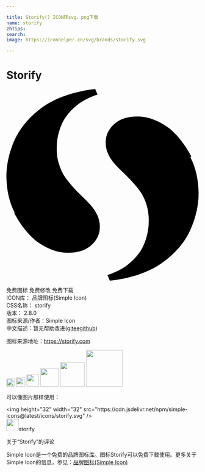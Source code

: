 ```yaml
---

title: Storify() ICON转svg、png下载
name: storify
zhTips: 
search: 
image: https://iconhelper.cn/svg/brands/storify.svg

---
```


# Storify  <small style="font-size: 60%;font-weight: 100"></small>

<div id="svg" class="svg-wrap">
<svg role="img" viewBox="0 0 24 24" xmlns="http://www.w3.org/2000/svg"><title>Storify icon</title><path d="M22.98 8.566c.32.607.563 1.275.732 2.005.17.73.264 1.495.285 2.292.02.795-.061 1.605-.24 2.416-.18.815-.447 1.611-.797 2.388s-.83 1.515-1.441 2.22c-.613.706-1.313 1.339-2.107 1.901-.781.554-1.74 1.034-2.85 1.409-1.111.39-2.326.645-3.646.795l-.299-.721c.074-.015.164-.045.299-.089.137-.046.375-.135.721-.301.359-.15.689-.329 1.02-.54.33-.21.689-.495 1.08-.87.404-.375.734-.779 1.02-1.215.285-.449.525-.99.721-1.649.195-.66.301-1.365.301-2.115 0-.721-.09-1.381-.285-2.01-.195-.631-.451-1.155-.766-1.621-.314-.449-.674-.885-1.049-1.289-.375-.405-.766-.795-1.141-1.155-.391-.36-.734-.735-1.066-1.095-.314-.361-.584-.766-.779-1.215-.195-.45-.3-.916-.3-1.41 0-.885.361-1.65 1.05-2.28.705-.646 1.664-.96 2.895-.96.361 0 .721.029 1.096.105.375.074.824.209 1.334.435.512.226.992.51 1.455.854.467.346.961.84 1.471 1.455.51.619.977 1.335 1.395 2.145l-.109.115zM1.02 15.451c-.319-.607-.563-1.275-.731-2.006-.169-.731-.265-1.494-.285-2.291-.021-.796.061-1.605.24-2.416.181-.816.445-1.612.795-2.388.352-.777.832-1.516 1.44-2.22.615-.705 1.315-1.34 2.109-1.9.78-.556 1.739-1.035 2.851-1.41C8.55.427 9.765.158 11.085.007l.299.711c-.063.014-.158.044-.285.08-.124.039-.359.135-.712.293-.35.156-.687.334-1.013.537-.322.202-.68.489-1.072.861s-.73.777-1.012 1.215c-.284.439-.521.985-.716 1.64-.196.654-.291 1.355-.291 2.107 0 .71.09 1.375.301 2 .195.625.449 1.162.765 1.613.315.466.675.885 1.05 1.307.375.419.766.794 1.141 1.154.375.359.734.734 1.05 1.096.329.375.585.779.78 1.214.195.45.299.915.299 1.41 0 .899-.359 1.666-1.049 2.296-.706.645-1.667.959-2.897.959-.359 0-.72-.03-1.095-.105-.375-.074-.825-.209-1.32-.435-.51-.226-.99-.51-1.47-.855-.466-.345-.96-.84-1.47-1.455-.51-.614-.975-1.334-1.396-2.144l.048-.055z"/></svg>
</div>
<detail full-name='storify'></detail>

<div class="detail-page">
<p>
<span><span class="badge-success badge">免费图标</span> <span class="badge-success badge">免费修改</span>  <span class="badge-success badge">免费下载</span> </span>
<br/>
<span>
ICON库：
<span class="badge-secondary badge">品牌图标(Simple Icon)</span> 
</span>
<br/>
<span>
CSS名称：
<span class="badge-secondary badge">storify</span> 
</span>

<br/>
<span>
版本：
<span class="badge-secondary badge">2.8.0</span> 
</span>
<br/>
<span>图标来源/作者：<span class="badge-light badge">Simple Icon</span></span> 
<br/>
<span class="zh-detail">中文描述：暂无<span class="help-link"><span>帮助改进</span>(<a href="https://gitee.com/liuwave/icon-helper/edit/master/json/brands/storify.json" target="_blank" rel="noopener noreferrer">gitee</a><a href="https://github.com/liuwave/icon-helper/edit/master/json/brands/storify.json" target="_blank" rel="noopener noreferrer">github</a></span>)</span><br/>
</p>
</div><div class="description description alert alert-light"><p>图标来源地址：<a href="https://storify.com" target="_blank" rel="noopener noreferrer">https://storify.com</a></p></div>
<div class="alert alert-dark">
<img height="21" width="21" src="https://cdn.jsdelivr.net/npm/simple-icons@latest/icons/storify.svg" />
<img height="24" width="24" src="https://cdn.jsdelivr.net/npm/simple-icons@latest/icons/storify.svg" />
<img height="32" width="32" src="https://cdn.jsdelivr.net/npm/simple-icons@latest/icons/storify.svg" />
<img height="48" width="48" src="https://cdn.jsdelivr.net/npm/simple-icons@latest/icons/storify.svg" />
<img height="64" width="64" src="https://cdn.jsdelivr.net/npm/simple-icons@latest/icons/storify.svg" />
<img height="96" width="96" src="https://cdn.jsdelivr.net/npm/simple-icons@latest/icons/storify.svg" />

</div>
<div>
  <p>可以像图片那样使用：    
  </p>
  <div class="alert alert-primary" style="font-size: 14px">
    &lt;img height="32" width="32" src="https://cdn.jsdelivr.net/npm/simple-icons@latest/icons/storify.svg" /&gt;
    <copy-btn content='<img height="32" width="32" src="https://cdn.jsdelivr.net/npm/simple-icons@latest/icons/storify.svg" />'></copy-btn>
  </div>
  <div class="alert alert-secondary">
    <img height="32" width="32" src="https://cdn.jsdelivr.net/npm/simple-icons@latest/icons/storify.svg" />storify
    <copy-btn content="storify" btn-title="复制图标名称"></copy-btn>
  </div>
</div>

<Vssue title="关于“Storify”的评论" >关于“Storify”的评论</Vssue>


<div><p>Simple Icon是一个免费的品牌图标库。图标Storify可以免费下载使用。更多关于  Simple Icon的信息，参见：<a target="_blank" href="https://iconhelper.cn/brands.html">品牌图标(Simple Icon)</a>
</p></div>
